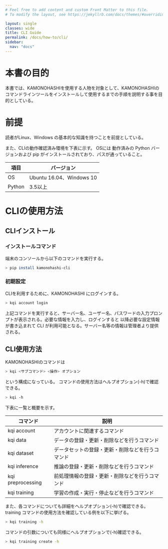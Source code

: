 ```yaml
---
# Feel free to add content and custom Front Matter to this file.
# To modify the layout, see https://jekyllrb.com/docs/themes/#overriding-theme-defaults

layout: single
classes: wide
title: CLI Guide
permalink: /docs/how-to/cli/
sidebar:
  nav: "docs"
---
```

# 本書の目的

本書では、KAMONOHASHIを使用する人物を対象として、KAMONOHASHIのコマンドラインツールをインストールして使用するまでの手順を説明する事を目的としている。

# 前提

読者がLinux、Windows の基本的な知識を持つことを前提としている。

また、CLIの動作確認済み環境を下表に示す。
OSには 動作済みの Python バージョンおよび pip がインストールされており、パスが通っていること。

|項目  |バージョン  |
|---|---|
|OS  |Ubuntu 16.04、Windows 10  |
|Python  |3.5以上  |

# CLIの使用方法

## CLIインストール

### インストールコマンド
端末のコンソールから以下のコマンドを実行する。

```bash
> pip install kamonohashi-cli
```

### 初期設定
CLIを利用するために、KAMONOHASHI にログインする。
```bash
> kqi account login
```

上記コマンドを実行すると、サーバー名、ユーザー名、パスワードの入力プロンプトが表示される。必要な情報を入力し、ログインすると
以降必要な設定情報が書き込まれて CLI が利用可能となる。サーバー名等の情報は管理者より提供される。

## CLI使用方法
KAMONOHASHIのコマンドは
```bash
> kqi <サブコマンド> <操作> オプション
```
という構成になっている。
コマンドの使用方法はヘルプオプション(-h)で確認できる。

```bash
> kqi -h
```

下表に一覧と概要を示す。

|コマンド　|説明　|
|---|---|
|kqi account |アカウントに関連するコマンド|
|kqi data|データの登録・更新・削除などを行うコマンド|
|kqi dataset|データセットの登録・更新・削除などを行うコマンド|
|kqi inference|推論の登録・更新・削除などを行うコマンド|
|kqi preprocessing|前処理情報の登録・更新・削除などを行うコマンド|
|kqi training|学習の作成・実行・停止などを行うコマンド|

また、各コマンドについても詳細をヘルプオプション(-h)で確認できる。
training コマンドの使用方法を確認している例を以下に挙げる。

```bash
> kqi training -h
```

コマンドの引数についても同様にヘルプオプションで(-h)確認できる。

```bash
> kqi training create -h
```